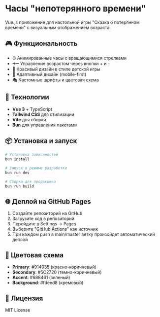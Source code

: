 # Часы "непотерянного времени"

Vue.js приложение для настольной игры "Сказка о потерянном времени" с визуальным отображением возраста.

## 🎮 Функциональность

- ⏰ Анимированные часы с вращающимися стрелками
- ➕➖ Управление возрастом через кнопки + и -
- 🎨 Красивый дизайн в стиле детской игры
- 📱 Адаптивный дизайн (mobile-first)
- 🎭 Кастомные шрифты и цветовая схема

## 🚀 Технологии

- **Vue 3** + TypeScript
- **Tailwind CSS** для стилизации
- **Vite** для сборки
- **Bun** для управления пакетами

## 📦 Установка и запуск

```bash
# Установка зависимостей
bun install

# Запуск в режиме разработки
bun run dev

# Сборка для продакшена
bun run build
```

## 🌐 Деплой на GitHub Pages

1. Создайте репозиторий на GitHub
2. Загрузите код в репозиторий
3. Перейдите в Settings → Pages
4. Выберите "GitHub Actions" как источник
5. При каждом push в main/master ветку произойдет автоматический деплой

## 🎨 Цветовая схема

- **Primary**: #914035 (красно-коричневый)
- **Secondary**: #5C2720 (темно-коричневый)
- **Accent**: #688461 (зеленый)
- **Background**: #fdeed8 (кремовый)

## 📝 Лицензия

MIT License
